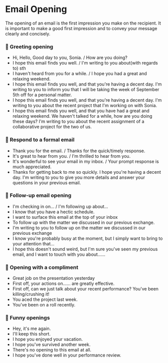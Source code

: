 # Email Opening

The opening of an email is the first impression you make on the recipient. It is important to make a good first impression and to convey your message clearly and concisely.

### 🎈 Greeting opening

- Hi, Hello, Good day to you, Sonia. / How are you doing?
- I hope this email finds you well. / I'm writing to you about(with regards to) sth
- I haven't heard from you for a while. /  I hope you had a great and relaxing weekend.
- I hope this email finds you well, and that you're having a decent day. I'm writing to you to inform you that I will be taking the week of September 5th off for a personal matter.
- I hope this email finds you well, and that you're having a decent day. I'm writing to you about the recent project that I'm working on with Sonia.
- I hope this email finds you well, and that you have had a great and relaxing weekend. We haven't talked for a while, how are you doing these days? I'm writing to you about the recent assignment of a collaborative project for the two of us.

### 🎈 Respond to a formal email

- Thank you for the email. / Thanks for the quick/timely response.
- It's great to hear from you. / I'm thrilled to hear from you.
- It's wonderful to see your email in my inbox. / Your prompt response is much appreciated.
- Thanks for getting back to me so quickly. I hope you're having a decent day.
  I'm writing to you to give you more details and answer your questions in your previous email.

### 🎈 Follow-up email opening

- I'm checking in on... / I'm following up about...
- I know that you have a hectic schedule.
- I want to surface this email at the top of your inbox
- To follow up with the matter we discussed in our previous exchange.
- I'm writing to you to follow up on the matter we discussed in our previous exchange
- I know you're probably busy at the moment, but I simply want to bring to your attention that...
- I hope this doesn't sound weird, but I'm sure you've seen my previous email, and I want to touch with you about......

### 🎈 Opening with a compliment

- Great job on the presentation yesterday
- First off, your actions on...... are greatly effective.
- First off, can we just talk about your recent performance? You've been killing/crushing it!
- You aced the project last week.
- You've been on a roll recently.

### 🎈 Funny openings

- Hey, it's me again.
- I'll keep this short.
- I hope you enjoyed your vacation.
- I hope you've survived another week.
- There's no opening to this email at all.
- I hope you've done well in your performance review.
